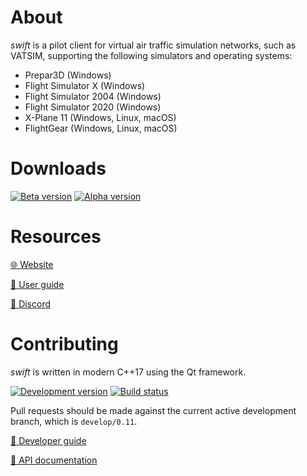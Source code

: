 About
=====

_swift_ is a pilot client for virtual air traffic simulation networks,
such as VATSIM, supporting the following simulators and operating systems:

- Prepar3D (Windows)
- Flight Simulator X (Windows)
- Flight Simulator 2004 (Windows)
- Flight Simulator 2020 (Windows)
- X-Plane 11 (Windows, Linux, macOS)
- FlightGear (Windows, Linux, macOS)

Downloads
=========

[![Beta version](https://img.shields.io/github/v/release/swift-project/pilotclient?sort=semver)][1]
[![Alpha version](https://img.shields.io/github/v/release/swift-project/pilotclient?include_prereleases&sort=semver)][2]

[1]: https://github.com/swift-project/pilotclient/releases/latest
[2]: https://github.com/swift-project/pilotclient/releases

Resources
=========

[:globe_with_meridians: Website](https://swift-project.org/)

[:green_book: User guide](https://docs.swift-project.org/)

[:wave: Discord](https://discord.gg/R7Atd9A)

Contributing
============

_swift_ is written in modern C++17 using the Qt framework.

[![Development version](https://img.shields.io/badge/version-0.11-blue)](.)
[![Build status](https://img.shields.io/github/workflow/status/swift-project/pilotclient/Build%20swift/develop/0.11)][3]

[3]: https://github.com/swift-project/pilotclient/actions

Pull requests should be made against the current active development branch,
which is `develop/0.11`.

[:blue_book: Developer guide](https://docs.swift-project.org/doku.php?id=developer_documentation)

[:orange_book: API documentation](https://apidocs.swift-project.org/)
